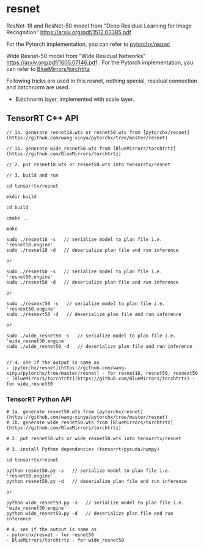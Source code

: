 # resnet

ResNet-18 and ResNet-50 model from "Deep Residual Learning for Image Recognition" <https://arxiv.org/pdf/1512.03385.pdf>

For the Pytorch implementation, you can refer to [pytorchx/resnet](https://github.com/wang-xinyu/pytorchx/tree/master/resnet)

Wide Resnet-50 model from "Wide Residual Networks" <https://arxiv.org/pdf/1605.07146.pdf> . For the Pytorch implementation, you can refer to [BlueMirrors/torchtrtz](https://github.com/BlueMirrors/torchtrtz)

Following tricks are used in this resnet, nothing special, residual connection and batchnorm are used.

- Batchnorm layer, implemented with scale layer.

## TensorRT C++ API

```
// 1a. generate resnet18.wts or resnet50.wts from [pytorchx/resnet](https://github.com/wang-xinyu/pytorchx/tree/master/resnet)

// 1b. generate wide_resnet50.wts from [BlueMirrors/torchtrtz](https://github.com/BlueMirrors/torchtrtz)

// 2. put resnet18.wts or resnet50.wts into tensorrtx/resnet

// 3. build and run

cd tensorrtx/resnet

mkdir build

cd build

cmake ..

make

sudo ./resnet18 -s   // serialize model to plan file i.e. 'resnet18.engine'
sudo ./resnet18 -d   // deserialize plan file and run inference

or

sudo ./resnet50 -s   // serialize model to plan file i.e. 'resnet50.engine'
sudo ./resnet50 -d   // deserialize plan file and run inference

or

sudo ./resnext50 -s   // serialize model to plan file i.e. 'resnext50.engine'
sudo ./resnext50 -d   // deserialize plan file and run inference

or

sudo ./wide_resnet50 -s   // serialize model to plan file i.e. 'wide_resnet50.engine'
sudo ./wide_resnet50 -d   // deserialize plan file and run inference


// 4. see if the output is same as 
- [pytorchx/resnet](https://github.com/wang-xinyu/pytorchx/tree/master/resnet) - for resnet18, resnet50, resnext50
- [BlueMirrors/torchtrtz](https://github.com/BlueMirrors/torchtrtz) - for wide_resnet50
```

### TensorRT Python API

```
# 1a. generate resnet50.wts from [pytorchx/resnet](https://github.com/wang-xinyu/pytorchx/tree/master/resnet)
# 1b. generate wide_resnet50.wts from [BlueMirrors/torchtrtz](https://github.com/BlueMirrors/torchtrtz)

# 2. put resnet50.wts or wide_resnet50.wts into tensorrtx/resnet

# 3. install Python dependencies (tensorrt/pycuda/numpy)

cd tensorrtx/resnet

python resnet50.py -s   // serialize model to plan file i.e. 'resnet50.engine'
python resnet50.py -d   // deserialize plan file and run inference

or 

python wide_resnet50.py -s   // serialize model to plan file i.e. 'wide_resnet50.engine'
python wide_resnet50.py -d   // deserialize plan file and run inference

# 4. see if the output is same as 
- pytorchx/resnet - for resnet50
- BlueMirrors/torchtrtz - for wide_resnet50
```
